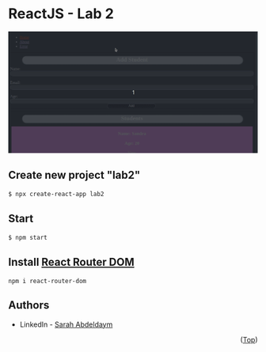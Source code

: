 # ReactJS - Lab 2

![screen-gif](./Lab2.gif)

## Create new project "lab2"
```
$ npx create-react-app lab2
```

## Start 
```
$ npm start
```

## Install [React Router DOM](https://www.npmjs.com/package/react-router-dom)
```
npm i react-router-dom
```
## Authors
* LinkedIn - [Sarah Abdeldaym](https://www.linkedin.com/in/sarah-abd-eldaym-594368183/)

<p align="right">(<a href="#top">Top</a>)</p>
